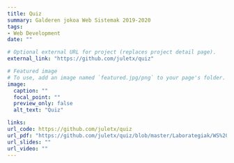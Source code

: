 ```yaml
---
title: Quiz
summary: Galderen jokoa Web Sistemak 2019-2020
tags:
- Web Development
date: ""

# Optional external URL for project (replaces project detail page).
external_link: "https://github.com/juletx/quiz"

# Featured image
# To use, add an image named `featured.jpg/png` to your page's folder. 
image:
  caption: ""
  focal_point: ""
  preview_only: false
  alt_text: "Quiz"

links:
url_code: https://github.com/juletx/quiz
url_pdf: "https://github.com/juletx/quiz/blob/master/Laborategiak/WS%20Azken%20Praktika%20Garapen%20Kuadernoa.pdf"
url_slides: ""
url_video: ""
---
```

